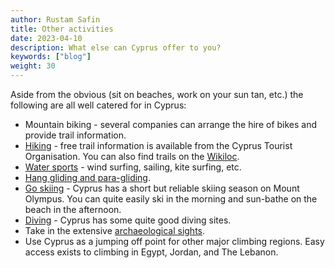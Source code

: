 ```yaml
---
author: Rustam Safin
title: Other activities
date: 2023-04-10
description: What else can Cyprus offer to you?
keywords: ["blog"]
weight: 30
---
```


Aside from the obvious (sit on beaches, work on your sun tan, etc.) the following are all well catered for in Cyprus:

* Mountain biking - several companies can arrange the hire of bikes and provide trail information.
* [Hiking](https://www.visitcyprus.com/index.php/en/) - free trail information is available from the Cyprus Tourist Organisation. You can also find trails on the [Wikiloc](https://www.wikiloc.com/trails/hiking/cyprus).
* [Water sports](https://www.cypruswatersports.com/) - wind surfing, sailing, kite surfing, etc.
* [Hang gliding and para-gliding](https://www.paraglidingmap.com/sites/Cyprus/).
* [Go skiing](http://www.skicyprus.com/) - Cyprus has a short but reliable skiing season on Mount Olympus. You can quite easily ski in the morning and sun-bathe on the beach in the afternoon.
* [Diving](https://diveadvisor.com/cyprus) - Cyprus has some quite good diving sites.
* Take in the extensive [archaeological sights](http://www.cyprus-archaeology.org.uk/).
* Use Cyprus as a jumping off point for other major climbing regions. Easy access exists to climbing in Egypt, Jordan, and The Lebanon. 